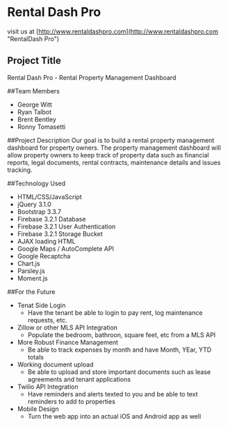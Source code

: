 # Rental Dash Pro
visit us at [http://www.rentaldashpro.com](http://www.rentaldashpro.com "RentalDash Pro")

## Project Title
Rental Dash Pro - Rental Property Management Dashboard

##Team Members
* George Witt 
* Ryan Talbot
* Brent Bentley
* Ronny Tomasetti

##Project Description
Our goal is to build a rental property management dashboard for property owners. The property management dashboard will allow property owners to keep track of property data such as financial reports, legal documents, rental contracts, maintenance details and issues tracking.

##Technology Used
* HTML/CSS/JavaScript
* jQuery 3.1.0
* Bootstrap 3.3.7
* Firebase 3.2.1 Database
* Firebase 3.2.1 User Authentication
* Firebase 3.2.1 Storage Bucket
* AJAX loading HTML
* Google Maps / AutoComplete API
* Google Recaptcha
* Chart.js
* Parsley.js
* Moment.js
            
##For the Future
* Tenat Side Login
    * Have the tenant be able to login to pay rent, log maintenance requests, etc.
* Zillow or other MLS API Integration
    * Populate the bedroom, bathroon, square feet, etc from a MLS API
* More Robust Finance Management
    * Be able to track expenses by month and have Month, YEar, YTD totals
* Working document upload
    * Be able to upload and store important documents such as lease agreements and tenant applications
* Twilio API Integration
    * Have reminders and alerts texted to you and be able to text reminders to add to properties
* Mobile Design
    * Turn the web app into an actual iOS and Android app as well
